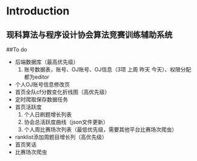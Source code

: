 
# Introduction
**现科算法与程序设计协会算法竞赛训练辅助系统**
--------
##To do
* 后端数据库（最高优先级）
  1. 账号数据表，账号、OJ账号、OJ信息（3项 上周 昨天 今天）、权限分配都为editor
* 个人OJ账号信息修改页
* 首页全队cf分数变化折线图（高优先级）
* 定时爬取保存数据任务
* 首页活跃度
  1. 个人日刷题增长列表
  2. 协会总活跃度曲线（json文件更新）
  3. 个人周比赛场次列表（最低优先级，需要其他平台比赛场次爬虫）
* ranklist添加周题目增长列（高优先级）
* 首页笑话
* 比赛场次爬虫





